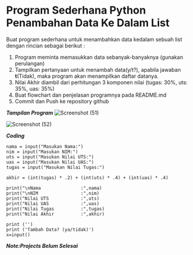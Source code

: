 <h1> Program Sederhana Python Penambahan Data Ke Dalam List </h1>

Buat program sederhana untuk menambahkan data kedalam sebuah list dengan rincian sebagai berikut :
1. Program meminta memasukkan data sebanyak-banyaknya (gunakan perulangan)
2. Tampilkan pertanyaan untuk menambah data(y/t?), apabila jawaban **t**(Tidak), maka program akan menampilkan daftar datanya.
3. Nilai Akhir diambil dari perhitungan 3 komponen nilai (tugas: 30%, uts: 35%, uas: 35%)
4. Buat flowchart dan penjelasan programnya pada README.md
5. Commit dan Push ke repository github

***Tampilan Program***
![Screenshot (51)](https://user-images.githubusercontent.com/46983614/68989708-f3f35980-087c-11ea-969d-449c588d6115.png)

![Screenshot (52)](https://user-images.githubusercontent.com/46983614/68989717-07062980-087d-11ea-894c-5e3b7dc004cf.png)

***Coding***

    nama = input("Masukan Nama:")
    nim = input("Masukan NIM:")
    uts = input("Masukan Nilai UTS:")
    uas = input("Masukan Nilai UAS:")
    tugas = input("Masukan Nilai Tugas:")

    akhir = (int(tugas) * .2) + (int(uts) * .4) + (int(uas) * .4)

    print("\nNama               :",nama)
    print("\nNIM                :",nim)
    print("Nilai UTS            :",uts)
    print("Nilai UAS            :",uas)
    print("Nilai Tugas          :",tugas)
    print("Nilai Akhir          :",akhir)

    print ('')
    print ('Tambah Data? (ya/tidak)')
    x=input()

***Note:Projects Belum Selesai***
